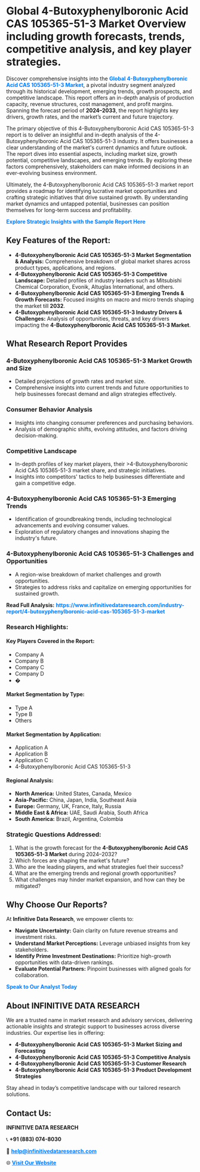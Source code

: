 <h1>Global 4-Butoxyphenylboronic Acid CAS 105365-51-3 Market Overview including growth forecasts, trends, competitive analysis, and key player strategies.</h1>
<p>
Discover comprehensive insights into the 
<a href="https://www.infinitivedataresearch.com/industry-report/4-butoxyphenylboronic-acid-cas-105365-51-3-market" rel="dofollow" style="color: #007BFF; text-decoration: none;"><strong>Global 4-Butoxyphenylboronic Acid CAS 105365-51-3 Market</strong></a>, a pivotal industry segment analyzed through its historical development, emerging trends, growth prospects, and competitive landscape. This report offers an in-depth analysis of production capacity, revenue structures, cost management, and profit margins. Spanning the forecast period of <strong>2024–2033</strong>, the report highlights key drivers, growth rates, and the market’s current and future trajectory.
</p>
<p>
The primary objective of this 4-Butoxyphenylboronic Acid CAS 105365-51-3 report is to deliver an insightful and in-depth analysis of the 4-Butoxyphenylboronic Acid CAS 105365-51-3 industry. It offers businesses a clear understanding of the market's current dynamics and future outlook. The report dives into essential aspects, including market size, growth potential, competitive landscapes, and emerging trends. By exploring these factors comprehensively, stakeholders can make informed decisions in an ever-evolving business environment.
</p>
<p>
Ultimately, the 4-Butoxyphenylboronic Acid CAS 105365-51-3 market report provides a roadmap for identifying lucrative market opportunities and crafting strategic initiatives that drive sustained growth. By understanding market dynamics and untapped potential, businesses can position themselves for long-term success and profitability.
</p>
<p>
<a href="https://www.infinitivedataresearch.com/request-sample/reportId=103849" style="color: #007BFF; text-decoration: none;"><strong>Explore Strategic Insights with the Sample Report Here</strong></a>
</p>

<h2>Key Features of the Report:</h2>
<ul>
<li><strong>4-Butoxyphenylboronic Acid CAS 105365-51-3 Market Segmentation & Analysis:</strong> Comprehensive breakdown of global market shares across product types, applications, and regions.</li>
<li><strong>4-Butoxyphenylboronic Acid CAS 105365-51-3 Competitive Landscape:</strong> Detailed profiles of industry leaders such as Mitsubishi Chemical Corporation, Evonik, Altuglas International, and others.</li>
<li><strong>4-Butoxyphenylboronic Acid CAS 105365-51-3 Emerging Trends & Growth Forecasts:</strong> Focused insights on macro and micro trends shaping the market till <strong>2032</strong>.</li>
<li><strong>4-Butoxyphenylboronic Acid CAS 105365-51-3 Industry Drivers & Challenges:</strong> Analysis of opportunities, threats, and key drivers impacting the <strong>4-Butoxyphenylboronic Acid CAS 105365-51-3 Market</strong>.</li>
</ul>

<h2>What Research Report Provides</h2>
<h3>4-Butoxyphenylboronic Acid CAS 105365-51-3 Market Growth and Size</h3>
<ul>
<li>Detailed projections of growth rates and market size.</li>
<li>Comprehensive insights into current trends and future opportunities to help businesses forecast demand and align strategies effectively.</li>
</ul>

<h3>Consumer Behavior Analysis</h3>
<ul>
<li>Insights into changing consumer preferences and purchasing behaviors.</li>
<li>Analysis of demographic shifts, evolving attitudes, and factors driving decision-making.</li>
</ul>

<h3>Competitive Landscape</h3>
<ul>
<li>In-depth profiles of key market players, their >4-Butoxyphenylboronic Acid CAS 105365-51-3 market share, and strategic initiatives.</li>
<li>Insights into competitors' tactics to help businesses differentiate and gain a competitive edge.</li>
</ul>

<h3>4-Butoxyphenylboronic Acid CAS 105365-51-3 Emerging Trends</h3>
<ul>
<li>Identification of groundbreaking trends, including technological advancements and evolving consumer values.</li>
<li>Exploration of regulatory changes and innovations shaping the industry's future.</li>
</ul>

<h3>4-Butoxyphenylboronic Acid CAS 105365-51-3 Challenges and Opportunities</h3>
<ul>
<li>A region-wise breakdown of market challenges and growth opportunities.</li>
<li>Strategies to address risks and capitalize on emerging opportunities for sustained growth.</li>
</ul>
<p><strong>Read Full Analysis:</strong> <a href="https://www.infinitivedataresearch.com/industry-report/4-butoxyphenylboronic-acid-cas-105365-51-3-market" rel="dofollow" style="color: #007BFF; text-decoration: none;"><strong>https://www.infinitivedataresearch.com/industry-report/4-butoxyphenylboronic-acid-cas-105365-51-3-market</strong></a></p>
<h3>Research Highlights:</h3>
<h4>Key Players Covered in the Report:</h4>
<ul><li>Company A</li><li>Company B</li><li>Company C</li><li>Company D</li><li>�</li></ul>
<h4>Market Segmentation by Type:</h4>
<ul><li>Type A</li><li>Type B</li><li>Others</li></ul>
<h4>Market Segmentation by Application:</h4>
<ul><li>Application A</li><li>Application B</li><li>Application C</li><li>4-Butoxyphenylboronic Acid CAS 105365-51-3</li></ul>

<h4>Regional Analysis:</h4>
<ul>
<li><strong>North America:</strong> United States, Canada, Mexico</li>
<li><strong>Asia-Pacific:</strong> China, Japan, India, Southeast Asia</li>
<li><strong>Europe:</strong> Germany, UK, France, Italy, Russia</li>
<li><strong>Middle East & Africa:</strong> UAE, Saudi Arabia, South Africa</li>
<li><strong>South America:</strong> Brazil, Argentina, Colombia</li>
</ul>

<h3>Strategic Questions Addressed:</h3>
<ol>
<li>What is the growth forecast for the <strong>4-Butoxyphenylboronic Acid CAS 105365-51-3 Market</strong> during 2024–2032?</li>
<li>Which forces are shaping the market's future?</li>
<li>Who are the leading players, and what strategies fuel their success?</li>
<li>What are the emerging trends and regional growth opportunities?</li>
<li>What challenges may hinder market expansion, and how can they be mitigated?</li>
</ol>

<h2>Why Choose Our Reports?</h2>
<p>At <strong>Infinitive Data Research</strong>, we empower clients to:</p>
<ul>
<li><strong>Navigate Uncertainty:</strong> Gain clarity on future revenue streams and investment risks.</li>
<li><strong>Understand Market Perceptions:</strong> Leverage unbiased insights from key stakeholders.</li>
<li><strong>Identify Prime Investment Destinations:</strong> Prioritize high-growth opportunities with data-driven rankings.</li>
<li><strong>Evaluate Potential Partners:</strong> Pinpoint businesses with aligned goals for collaboration.</li>
</ul>
<p><a href="https://www.infinitivedataresearch.com/industry-report/4-butoxyphenylboronic-acid-cas-105365-51-3-market" rel="dofollow" style="color: #007BFF; text-decoration: none;"><strong>Speak to Our Analyst Today</strong></a></p>

<h2>About INFINITIVE DATA RESEARCH</h2>
<p>We are a trusted name in market research and advisory services, delivering actionable insights and strategic support to businesses across diverse industries. Our expertise lies in offering:</p>
<ul>
<li><strong>4-Butoxyphenylboronic Acid CAS 105365-51-3 Market Sizing and Forecasting</strong></li>
<li><strong>4-Butoxyphenylboronic Acid CAS 105365-51-3 Competitive Analysis</strong></li>
<li><strong>4-Butoxyphenylboronic Acid CAS 105365-51-3 Customer Research</strong></li>
<li><strong>4-Butoxyphenylboronic Acid CAS 105365-51-3 Product Development Strategies</strong></li>
</ul>
<p>Stay ahead in today’s competitive landscape with our tailored research solutions.</p>

<h2>Contact Us:</h2>
<p><strong>INFINITIVE DATA RESEARCH</strong></p>
<p>📞 <strong>+91 (883) 074-8030</strong></p>
<p>📧 <strong><a href="mailto:help@infinitivedataresearch.com" style="color: #007BFF;">help@infinitivedataresearch.com</a></strong></p>
<p>🌐 <strong><a href="https://www.infinitivedataresearch.com" rel="dofollow" style="color: #007BFF;">Visit Our Website</a></strong></p>